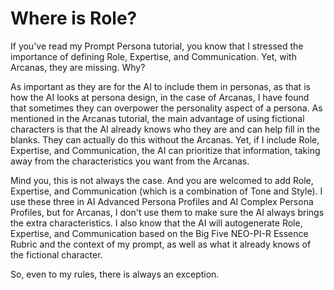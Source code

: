 # Where is Role?

If you've read my Prompt Persona tutorial, you know that I stressed the importance of defining Role, Expertise, and Communication. Yet, with Arcanas, they are missing. Why?

As important as they are for the AI to include them in personas, as that is how the AI looks at persona design, in the case of Arcanas, I have found that sometimes they can overpower the personality aspect of a persona. As mentioned in the Arcanas tutorial, the main advantage of using fictional characters is that the AI already knows who they are and can help fill in the blanks. They can actually do this without the Arcanas. Yet, if I include Role, Expertise, and Communication, the AI can prioritize that information, taking away from the characteristics you want from the Arcanas.

Mind you, this is not always the case. And you are welcomed to add Role, Expertise, and Communication (which is a combination of Tone and Style). I use these three in AI Advanced Persona Profiles and AI Complex Persona Profiles, but for Arcanas, I don't use them to make sure the AI always brings the extra characteristics. I also know that the AI will autogenerate Role, Expertise, and Communication based on the Big Five NEO-PI-R Essence Rubric and the context of my prompt, as well as what it already knows of the fictional character.

So, even to my rules, there is always an exception.
